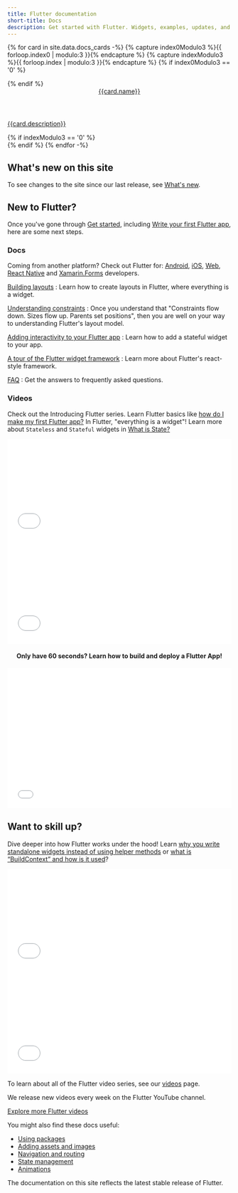 ```yaml
---
title: Flutter documentation
short-title: Docs
description: Get started with Flutter. Widgets, examples, updates, and API docs to help you write your first Flutter app.
---
```


{% for card in site.data.docs_cards -%}
  {% capture index0Modulo3 %}{{ forloop.index0 | modulo:3 }}{% endcapture %}
  {% capture indexModulo3 %}{{ forloop.index | modulo:3 }}{% endcapture %}
  {% if index0Modulo3 == '0' %}
  <div class="card-deck mb-4">
  {% endif %}
    <a class="card" href="{{card.url}}">
      <div class="card-body">
        <header class="card-title">{{card.name}}</header>
        <p class="card-text">{{card.description}}</p>
      </div>
    </a>
  {% if indexModulo3 == '0' %}
  </div>
  {% endif %}
{% endfor -%}

<a name="latest-release"></a>
## What's new on this site

To see changes to the site since our last release,
see [What's new][].

## New to Flutter?

Once you've gone through [Get started][],
including [Write your first Flutter app][],
here are some next steps.

### Docs

Coming from another platform? Check out Flutter for:
[Android][], [iOS][], [Web][], [React Native][] and
[Xamarin.Forms][] developers.

[Building layouts][]
: Learn how to create layouts in Flutter,
  where everything is a widget.

[Understanding constraints][]
: Once you understand that "Constraints
  flow down. Sizes flow up. Parents set
  positions", then you are well on your
  way to understanding Flutter's layout model.

[Adding interactivity to your Flutter app][]
: Learn how to add a stateful widget to your app.

[A tour of the Flutter widget framework][]
: Learn more about Flutter's react-style framework.

[FAQ][]
: Get the answers to frequently asked questions.

### Videos

Check out the Introducing Flutter series. Learn Flutter basics like [how do I make my first Flutter app?][] In Flutter, "everything is a widget"! Learn more about `Stateless` and `Stateful` widgets in [What is State?][]

<div class="card-deck card-deck--responsive">
    <div class="video-card">
        <div class="card-body">
            <iframe style="max-width: 100%; width: 100%; height: 230px;" src="{{site.youtube-site}}/embed/xWV71C2kp38" frameborder="0" allow="accelerometer; autoplay; encrypted-media; gyroscope; picture-in-picture" allowfullscreen></iframe> 
        </div>
    </div>
    <div class="video-card">
        <div class="card-body">
            <iframe style="max-width: 100%; width: 100%; height: 230px;" src="{{site.youtube-site}}/embed/QlwiL_yLh6E" frameborder="0" allow="accelerometer; autoplay; encrypted-media; gyroscope; picture-in-picture" allowfullscreen></iframe> 
        </div>
    </div>
</div>

[How do I make my first Flutter app?]: {{site.youtube-site}}/watch?v=xWV71C2kp38
[What is State?]: {{site.youtube-site}}/watch?v=QlwiL_yLh6E




<div style="display: flex; align-items: center; justify-content: center; flex-direction: column;">
  <h4>Only have 60 seconds? Learn how to build and deploy a Flutter App!</h4>

  <iframe style="max-width: 100%" width="560" height="315" src="{{site.youtube-site}}/embed/ZnufaryH43s" frameborder="0" allow="accelerometer; autoplay; clipboard-write; encrypted-media; gyroscope; picture-in-picture" allowfullscreen></iframe>
</div>

## Want to skill up?

Dive deeper into how Flutter works under the hood! Learn [why you write standalone widgets instead of using helper methods][] or [what is “BuildContext” and how is it used][]?

<div class="card-deck card-deck--responsive">
    <div class="video-card">
        <div class="card-body">
            <iframe style="max-width: 100%; width: 100%; height: 230px;" src="{{site.youtube-site}}/embed/IOyq-eTRhvo" frameborder="0" allow="accelerometer; autoplay; encrypted-media; gyroscope; picture-in-picture" allowfullscreen></iframe> 
        </div>
    </div>
    <div class="video-card">
        <div class="card-body">
            <iframe style="max-width: 100%; width: 100%; height: 230px;" src="{{site.youtube-site}}/embed/rIaaH87z1-g" frameborder="0" allow="accelerometer; autoplay; encrypted-media; gyroscope; picture-in-picture" allowfullscreen></iframe> 
        </div>
    </div>
</div>

[why you write standalone widgets instead of using helper methods]: {{site.youtube-site}}/IOyq-eTRhvo
[what is “BuildContext” and how is it used]: {{site.youtube-site}}/rIaaH87z1-g

To learn about all of the Flutter video series, see our [videos][] page.

We release new videos every week on the Flutter YouTube channel.

<a class="btn btn-primary" target="_blank" href="https://www.youtube.com/c/flutterdev">Explore more Flutter videos</a>




You might also find these docs useful:

* [Using packages][]
* [Adding assets and images][]
* [Navigation and routing][]
* [State management][]
* [Animations][]

The documentation on this site reflects the latest stable release of Flutter.

[A tour of the Flutter widget framework]: {{site.url}}/development/ui/widgets-intro
[Adding assets and images]: {{site.url}}/development/ui/assets-and-images
[Adding interactivity to your Flutter app]: {{site.url}}/development/ui/interactive
[Android]: {{site.url}}/get-started/flutter-for/android-devs
[Animations]: {{site.url}}/development/ui/animations
[Boring Flutter Show]: {{site.youtube-site}}/watch?v=vqPG1tU6-c0&list=PLjxrf2q8roU28W3pXbISJbVA5REsA41Sx&index=3&t=9s
[Boring Flutter Show playlist]: {{site.youtube-site}}/watch?v=vqPG1tU6-c0&list=PLjxrf2q8roU28W3pXbISJbVA5REsA41Sx&index=3&t=9s
[Building layouts]: {{site.url}}/development/ui/layout
[FAQ]: {{site.url}}/resources/faq
[flutter-announce]: {{site.groups}}/forum/#!forum/flutter-announce
[Flutter in Focus]: {{site.youtube-site}}/playlist?list=PLjxrf2q8roU2HdJQDjJzOeO6J3FoFLWr2
[Flutter in Focus series]: {{site.youtube-site}}/playlist?list=PLjxrf2q8roU2HdJQDjJzOeO6J3FoFLWr2
[Flutter YouTube channel]: {{site.social.youtube}}
[Get started]: {{site.url}}/get-started/install
[iOS]: {{site.url}}/get-started/flutter-for/ios-devs
[Navigation and routing]: {{site.url}}/development/ui/navigation
[React Native]: {{site.url}}/get-started/flutter-for/react-native-devs
[State management]: {{site.url}}/development/data-and-backend/state-mgmt/intro
[Understanding constraints]: {{site.url}}/development/ui/layout/constraints
[Using packages]: {{site.url}}/development/packages-and-plugins/using-packages
[videos]: {{site.url}}/resources/videos
[Web]: {{site.url}}/get-started/flutter-for/web-devs
[What's new]: {{site.url}}/whats-new
[Write your first Flutter app]: {{site.url}}/get-started/codelab
[Xamarin.Forms]: {{site.url}}/get-started/flutter-for/xamarin-forms-devs
